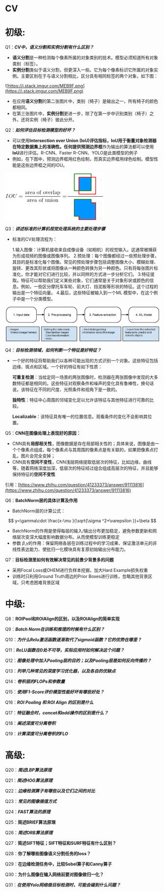# CV

# 初级:

Q1：***CV中，语义分割和实例分割有什么区别？***

- **语义分割**是一种检测每个像素所属的对象类别的技术。模型必须知道所有对象类别（标签）。
- **实例分割**类似于语义分割，但更深入一些。它为每个像素标识它所属的对象实例。主要区别在于与语义分割相比，区分具有相同标签的两个对象，如下图：

![https://i.stack.imgur.com/MEB9F.png](https://i.stack.imgur.com/MEB9F.png)

- 在应用**语义分割**的第二张图片中，类别（椅子）是输出之一，所有椅子的颜色都相同。
- 在第三张图片中，**实例分割**更进一步，除了在第一步中识别类别（椅子）之外，还将实例（椅子）彼此分开。

Q2：***如何评估目标检测模型的好坏？***

- 可以使用**Intersection over Union (IoU)**评估指标，IoU用于衡量对象检测器在特定数据集上的准确性。任何提供**预测边界框**作为输出的算法都可以使用**IoU**进行评估。R-CNN、Faster R-CNN、YOLO是此类模型的例子
- 例如，在下图中，预测边界框用红色绘制，而真实边界框用绿色绘制。模型性能是这些边界框之间的IOU。

![Untitled](CV%2000373e0e592b422aa10773501cd275cf/Untitled.png)

Q3：***讲述标准的计算机视觉处理系统的主要处理步骤***

- 标准的CV处理流程为：
    
    1.输入图像：计算机接收来自成像设备（如相机）的视觉输入。这通常被捕获为形成视频的图像或图像序列。
    2.预处理：每个图像都经过一些预处理步骤，其目的是标准化每个图像。常见的预处理步骤包括调整图像大小、模糊处理、旋转、更改其形状或将图像从一种颜色转换为另一种颜色。只有将每张图片标准化，你才能对它们进行比较，并以同样的方式进一步分析它们。
    3.特征提取。特征可以帮助我们定义某些对象，它们通常是关于对象形状或颜色的信息。例如，一些区分摩托车车轮、前大灯、挡泥板等形状的特征。这个过程的输出是一个特征向量。
    4.最后，这些特征被输入到一个ML 模型中，在这个例子中是一个分类模型。
    

![Untitled](CV%2000373e0e592b422aa10773501cd275cf/Untitled%201.png)

Q4：***目标检测领域，如何判断一个特征是好特征？***

- 一个好的特征将帮助我们以各种可能出现的方式识别一个对象。这些特征包括边缘、斑点和区域。一个好的特征有如下性质：
    
    **可重复检测**：当给定同一场景的两张图像时，检测器在两张图像中发现的大多数特征都是相同的。这些特征对观察条件和噪声的变化具有鲁棒性，换句话说，该特征在不同的尺度、光照条件和视角下是一致的。
    
    **独特性**：特征中心周围的邻域变化足以允许该特征与其他特征进行可靠的比较。
    
    **Localizable**：该特征具有唯一的位置信息。观看条件的变化不会影响其位置。
    

Q5：**CNN在图像处理上表现好的原因：**

- CNN具有**局部相关性**，图像数据是存在局部相关性的；具体来说，图像是由一个个像素点组成，每个像素点与其周围的像素点是有关联的，如果把像素点打乱，图片会完全变掉；
- CNN具有**空间不变性**，CNN浅层网络提取低层次的特征，比如边缘，曲线等，随着网络深度加深，低层次的特征经过组合组成高层次的特征，并且能够保持特征的**空间不变性**

引用：[https://www.zhihu.com/question/41233373/answer/91113816](https://www.zhihu.com/question/41233373/answer/91113816)

Q6：**BatchNorm层的具体计算及作用**

- BatchNorm层的计算公式：

$$
y=\gamma\cdot \frac{x-\mu }{\sqrt{\sigma ^2+\varepsilon }}+\beta 
$$

- BatchNorm的作用是使得每层的输入/输出分布更加稳定，避免参数更新和网络层次变深大幅度影响数据分布。从而使模型训练更稳定
- 参数 $\beta$,$\gamma$的作用：保留网络各层在训练过程中的学习成果、保证激活单元的非线性表达能力、使批归一化模块具有复原初始输出分布能力。

Q7：**目标检测里如何有效解决常见的前景少背景多的问题**

- 采用Focal Loss或OHEM进行负样本挖掘，加大Hard Example损失权重
- 训练时只利用Ground Truth周边的Prior Boxes进行训练，忽略其他背景区域，只考虑困难背景区域

# 中级:

Q8：**ROIPool和ROIAlign的区别，以及ROIAlign的简单实现**

Q9：***Batch Norm在训练和推理的时候有什么区别？***

Q10：***为什么Relu激活函数逐渐取代了sigmoid函数？它的优势在哪里？***

Q11：***ReLU函数在0处不可导，实际应用时如何解决这个问题？***

Q12：***图像处理中加入Pooling层的目的；以及Pooling层是如何反向传播的？***

Q13：***列举几种常见的深度学习优化器，以及各自的优缺点***

Q14：***卷积层的FLOPs和参数量***

Q15：***使用F1-Score评价模型性能好坏有哪些好处？***

Q16：***ROI Pooling 和 ROI Align 的区别是什么***

Q17：***特征融合时，concat和add操作的区别是什么？***

Q18：***阐述深度可分离卷积***

Q19：***计算深度可分离卷积的FLO***

# 高级:

Q20：***简述LBP算法原理***

Q21：***简述HOG算法原理***

Q22：***边缘检测算子有哪些以及它们之间的对比***

Q23：***常见的图像插值方式***

 

Q24：***FAST算法的原理***

Q25：**简述BRIEF算法原理**

Q26：***简述ORB算法原理***

Q27：**简述SIFT特征；SIFT特征和SURF特征有什么区别？**

Q28：**你了解哪些图像语义分割任务的loss？**

Q29：**在边缘检测任务中，比较Sobel算子和Canny算子**

Q30：**为什么图像在输入网络前要对图像做归一化？**

Q31：***在使用Yolo网络做目标检测时，可能会碰到什么问题？***